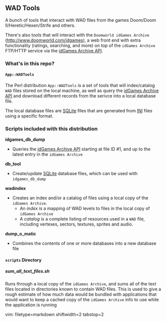 ## WAD Tools ##

A bunch of tools that interact with WAD files from the games 
Doom/Doom II/Heretic/Hexen/Strife and others.

There's also tools that will interact with the `Doomworld idGames Archive`
(http://www.doomworld.com/idgames), a web front end with extra functionality
(ratings, searching, and more) on top of the `idGames Archive` FTP/HTTP
service via the [idGames Archive API](http://www.doomworld.com/idgames/api).

### What's in this repo? ###

#### `App::WADTools` ####
The Perl distribution `App::WADTools` is a set of tools that will index/catalog
`WAD` files stored on the local machine, as well as query the [idGames Archive
API](http://www.doomworld.com/idgames/api) and download different
records from the serivce into a local database file.

The local database files are [SQLite](http://www.sqlite.org/) files that are
generated from [INI](https://metacpan.org/pod/Config::Std) files using a
specific format.

### Scripts included with this distribution ###

**idgames_db_dump**
- Queries the [idGames Archive API](http://www.doomworld.com/idgames/api)
  starting at file ID #1, and up to the latest entry in the `idGames Archive`

**db_tool**
- Create/update [SQLite](http://www.sqlite.org/) database files, which can be
  used with `idgames_db_dump`

**wadindex**
- Creates an index and/or a catalog of files using a local copy of the
  `idGames Archive`.
  - An _index_ is a mapping of WAD levels to files in the local copy of
    `idGames Archive`
  - A _catalog_ is a complete listing of resources used in a `WAD` file,
    including vertexes, sectors, textures, sprites and audio.

**dump_o_matic**
- Combines the contents of one or more databases into a new database file

#### `scripts` Directory ####

##### sum_all_text_files.sh #####
Runs through a local copy of the `idGames Archive`, and sums all of the text
files located in directories known to contain WAD files.  This is used to give
a rough estimate of how much data would be bundled with applications that
would want to keep a cached copy of the `idGames Archive` info to use while
the application is running

vim: filetype=markdown shiftwidth=2 tabstop=2
